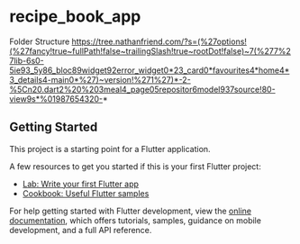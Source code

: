 # recipe_book_app

Folder Structure
https://tree.nathanfriend.com/?s=(%27options!(%27fancy!true~fullPath!false~trailingSlash!true~rootDot!false)~7(%277%27lib-6s0-5ie93_5y86_bloc89widget92error_widget0*23_card0*favourites4*home4*3_details4-main0*%27)~version!%271%27)*-2-%5Cn20.dart2%20%203meal4_page05repositor6model937source!80-view9s*%01987654320-*

## Getting Started

This project is a starting point for a Flutter application.

A few resources to get you started if this is your first Flutter project:

- [Lab: Write your first Flutter app](https://docs.flutter.dev/get-started/codelab)
- [Cookbook: Useful Flutter samples](https://docs.flutter.dev/cookbook)

For help getting started with Flutter development, view the
[online documentation](https://docs.flutter.dev/), which offers tutorials,
samples, guidance on mobile development, and a full API reference.

